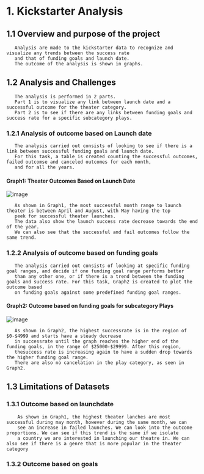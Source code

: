 # 1. Kickstarter Analysis
##   1.1 Overview and purpose of the project
       Analysis are made to the kickstarter data to recognize and visualize any trends between the success rate 
       and that of funding goals and launch date.
       The outcome of the analysis is shown in graphs.
##   1.2 Analysis and Challenges
       The analysis is performed in 2 parts.
       Part 1 is to visualize any link between launch date and a successful outcome for the theater category.
       Part 2 is to see if there are any links between funding goals and success rate for a specific subcategory plays.
###  1.2.1 Analysis of outcome based on Launch date
       The analysis carried out consists of looking to see if there is a link between successful funding goals and launch date.
       For this task, a table is created counting the successful outcomes, failed outcomse and canceled outcomes for each month,
       and for all the years.
       
 #### Graph1: Theater Outcomes Based on Launch Date      
![image](https://user-images.githubusercontent.com/85843030/123470156-00e03f00-d5c2-11eb-9565-8d022e413679.png)
       
       As shown in Graph1, the most successful month range to launch theater is between April and August, with May having the top 
       peek for successful theater launches.
       The data also show the launch success rate decrease towards the end of the year.
       We can also see that the successful and fail outcomes follow the same trend. 

###  1.2.2 Analysis of outcome based on funding goals
       The analysis carried out consists of looking at specific funding goal ranges, and decide if one funding goal range performs better
       than any other one, or if there is a trend between the funding goals and success rate. For this task, Graph2 is created to plot the outcome based
       on funding goals against some predefined funding goal ranges.
       
#### Graph2: Outcome based on funding goals for subcategory Plays
![image](https://user-images.githubusercontent.com/85843030/123492745-60514580-d5e8-11eb-9585-e0c8a30f0413.png)
       
       As shown in Graph2, the highest successrate is in the region of $0-$4999 and starts have a steady decrease 
       in successrate until the graph reaches the higher end of the funding goals, in the range of $25000-$29999. After this region, 
       thesuccess rate is increasing again to have a sudden drop towards the higher funding goal range.
       There are also no cancelation in the play category, as seen in Graph2.
       
## 1.3 Limitations of Datasets
### 1.3.1 Outcome based on launchdate
        As shown in Graph1, the highest theater lanches are most successful during may month, however during the same month, we can
        see an increase in failed launches. We can look into the outcome proportions. We can see if this trend is the same if we isolate
        a country we are interested in launching our theatre in. We can also see if there is a genre that is more popular in the theater category
        
        
### 1.3.2 Outcome based on goals
        

       
    
       
       
       
       
       
       
